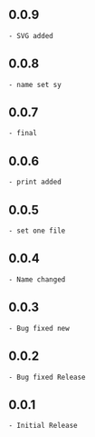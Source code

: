 ## 0.0.9

    - SVG added 


## 0.0.8

    - name set sy 



## 0.0.7

    - final 


## 0.0.6

    - print added
## 0.0.5

    - set one file
## 0.0.4

    - Name changed
## 0.0.3

    - Bug fixed new
## 0.0.2

    - Bug fixed Release
## 0.0.1

    - Initial Release
